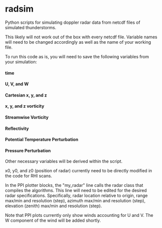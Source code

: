 # radsim
Python scripts for simulating doppler radar data from netcdf files of simulated thunderstorms.

This likely will not work out of the box with every netcdf file. Variable names will need to be changed accordingly as well as the name of your working file. 

To run this code as is, you will need to save the following variables from your simulation:

#### time 
#### U, V, and W 
#### Cartesian x, y, and z
#### x, y, and z vorticity 
#### Streamwise Vorticity 
#### Reflectivity 
#### Potential Temperature Perturbation 
#### Pressure Perturbation

Other necessary variables will be derived within the script.

x0, y0, and z0 (position of radar) currently need to be directly modified in the code for RHI scans. 

In the PPI plotter blocks, the "my_radar" line calls the radar class that compiles the algorithms. This line will need to be edited for the desired radar specifications. Specifically, radar location relative to origin, range max/min and resolution (step), azimuth max/min and resolution (step), elevation (zenith) max/min and resolution (step).

Note that PPI plots currently only show winds accounting for U and V. The W component of the wind will be added shortly.

